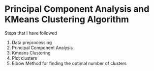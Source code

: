 <h1>Principal Component Analysis and KMeans Clustering Algorithm</h1>

<p> Steps that I have followed   <p/>
  <ol>
    <li>Data preprocessing</li>
    <li>Principal Component Analysis</li>
    <li>Kmeans Clustering</li>
    <li>Plot clusters</li>
    <li>Elbow Method for finding the optimal number of clusters</li>
  </ol>
  
